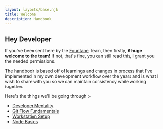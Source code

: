 ```yaml
---
layout: layouts/base.njk
title: Welcome
description: Handbook
---
```


## Hey Developer

If you've been sent here by the [Fountane](https://fountane.com) Team, then
firstly, **A huge welcome to the team!** If not, that's fine, you can still read this, I grant you the needed permissions.

The handbook is based off of learnings and changes in process that I've
implemented in my own development workflow over the years and is what I wish
to share with you so we can maintain consistency while working together.

<p className='font-bold dark:text-zinc-50'>
	Here's the things we'll be going through :-
</p>

<ul>
	<li className='my-1'>
			<a className='text-900 dark:text-50' href='/mentality'>Developer Mentality</a>
	</li>
	<li className='my-1'>
			<a className='text-900 dark:text-50' href='/git'>
				Git Flow Fundamentals
			</a>
	</li>
	<li className='my-1'>
			<a className='text-900 dark:text-50' href='/workstation'>
				Workstation Setup
			</a>
	</li>
	<li className='my-1'>
			<a className='text-900 dark:text-50' href='/node-basics'>
				Node Basics
			</a>
	</li>
</ul>
